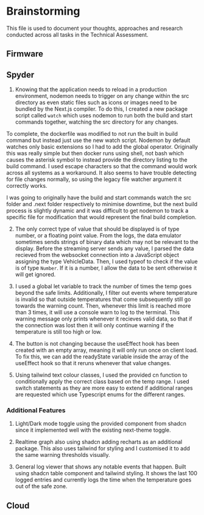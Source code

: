 # Brainstorming

This file is used to document your thoughts, approaches and research conducted across all tasks in the Technical Assessment.

## Firmware

## Spyder

1. Knowing that the application needs to reload in a production environment, nodemon needs to trigger on any change within the src directory as even static files such as icons or images need to be bundled by the Next.js compiler. To do this, I created a new package script called `watch` which uses nodemon to run both the build and start commands together, watching the src directory for any changes.

To complete, the dockerfile was modified to not run the built in build command but instead just use the new watch script.
Nodemon by default watches only basic extensions so I had to add the global operator. Originally this was really simple but then docker runs using shell, not bash which causes the asterisk symbol to instead provide the directory listing to the build command. I used escape characters so that the command would work across all systems as a workaround. It also seems to have trouble detecting for file changes normally, so using the legacy file watcher argument it correctly works.

I was going to originally have the build and start commands watch the src folder and .next folder respectively to minimise downtime, but the next build process is slightly dynamic and it was difficult to get nodemon to track a specific file for modification that would represent the final build completion.

2. The only correct type of value that should be displayed is of type number, or a floating point value. From the logs, the data emulator sometimes sends strings of binary data which may not be relevant to the display. Before the streaming server sends any value, I parsed the data recieved from the websocket connection into a JavaScript object assigning the type VehicleData. Then, I used typeof to check if the value is of type `Number`. If it is a number, I allow the data to be sent otherwise it will get ignored.

3. I used a global let variable to track the number of times the temp goes beyond the safe limits. Additionally, I filter out events where temperature is invalid so that outside temperatures that come subsequently still go towards the warning count. Then, whenever this limit is reached more than 3 times, it will use a console warn to log to the terminal. This warning message only prints whenever it recieves valid data, so that if the connection was lost then it will only continue warning if the temperature is still too high or low.

4. The button is not changing because the useEffect hook has been created with an empty array, meaning it will only run once on client load. To fix this, we can add the readyState variable inside the array of the useEffect hook so that it reruns whenever that value changes.

5. Using tailwind text colour classes, I used the provided cn function to conditionally apply the correct class based on the temp range. I used switch statements as they are more easy to extend if additional ranges are requested which use Typescript enums for the different ranges.

### Additional Features
1. Light/Dark mode toggle using the provided component from shadcn since it implemented well with the existing next-theme toggle.

2. Realtime graph also using shadcn adding recharts as an additional package. This also uses tailwind for styling and I customised it to add the same warning thresholds visually.

3. General log viewer that shows any notable events that happen. Built using shadcn table component and tailwind styling. It shows the last 100 logged entries and currently logs the time when the temperature goes out of the safe zone.

## Cloud
